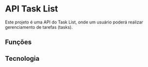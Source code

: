 # API Task List 
Este projeto é uma API do Task List, onde um usuário poderá realizar gerenciamento de tarefas (tasks). 

## Funções 

## Tecnologia
